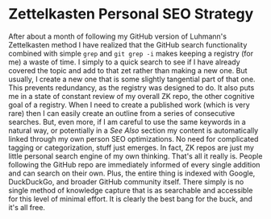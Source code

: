 # Zettelkasten Personal SEO Strategy

After about a month of following my GitHub version of Luhmann's
Zettelkasten method I have realized that the GitHub search functionality
combined with simple `grep` and `git grep -i` makes keeping a registry
(for me) a waste of time. I simply to a quick search to see if I have
already covered the topic and add to that zet rather than making a new
one. But usually, I create a new one that is some slightly tangential
part of that one. This prevents redundancy, as the registry was designed
to do. It also puts me in a state of constant review of my overall
ZK repo, the other cognitive goal of a registry. When I need to create a
published work (which is very rare) then I can easily create an outline
from a series of consecutive searches. But, even more, if I am careful
to use the same keywords in a natural way, or potentially in a *See
Also* section my content is automatically linked through my own person
SEO optimizations. No need for complicated tagging or categorization,
stuff just emerges. In fact, ZK repos are just my little personal search
engine of my own thinking. That's all it really is. People following the
GitHub repo are immediately informed of every single addition and can
search on their own. Plus, the entire thing is indexed with Google,
DuckDuckGo, and broader GitHub community itself. There simply is no
single method of knowledge capture that is as searchable and accessible
for this level of minimal effort. It is clearly the best bang for the
buck, and it's all free.
